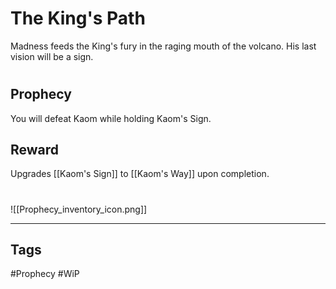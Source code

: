# The King's Path
Madness feeds the King's fury in the raging mouth of the volcano. His last vision will be a sign.
#
## Prophecy
You will defeat Kaom while holding Kaom's Sign.
## Reward
Upgrades [[Kaom's Sign]] to [[Kaom's Way]] upon completion. 

#
![[Prophecy_inventory_icon.png]]

---
## Tags
#Prophecy
#WiP 